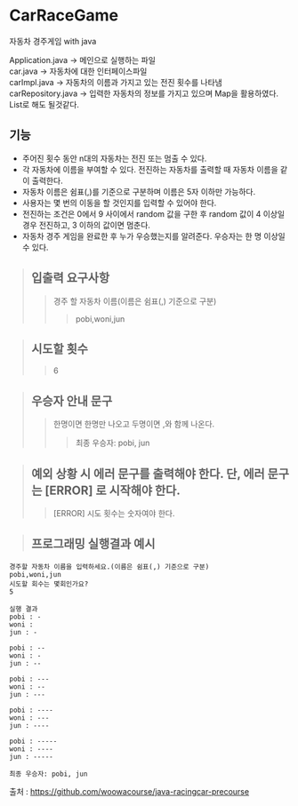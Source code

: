 # CarRaceGame
자동차 경주게임 with java

Application.java -> 메인으로 실행하는 파일   
car.java -> 자동차에 대한 인터페이스파일   
carImpl.java -> 자동차의 이름과 가지고 있는 전진 횟수를 나타냄   
carRepository.java -> 입력한 자동차의 정보를 가지고 있으며 Map을 활용하였다. List로 해도 될것같다.   
   
## 기능
- 주어진 횟수 동안 n대의 자동차는 전진 또는 멈출 수 있다.
- 각 자동차에 이름을 부여할 수 있다. 전진하는 자동차를 출력할 때 자동차 이름을 같이 출력한다.
- 자동차 이름은 쉼표(,)를 기준으로 구분하며 이름은 5자 이하만 가능하다.
- 사용자는 몇 번의 이동을 할 것인지를 입력할 수 있어야 한다.
- 전진하는 조건은 0에서 9 사이에서 random 값을 구한 후 random 값이 4 이상일 경우 전진하고, 3 이하의 값이면 멈춘다.
- 자동차 경주 게임을 완료한 후 누가 우승했는지를 알려준다. 우승자는 한 명 이상일 수 있다.

>## 입출력 요구사항
>>경주 할 자동차 이름(이름은 쉼표(,) 기준으로 구분)
>>>pobi,woni,jun


>## 시도할 횟수
>> 6


>## 우승자 안내 문구
>>  한명이면 한명만 나오고 두명이면 ,와 함께 나온다. 
>>> 최종 우승자: pobi, jun


>## 예외 상황 시 에러 문구를 출력해야 한다. 단, 에러 문구는 [ERROR] 로 시작해야 한다.
>> [ERROR] 시도 횟수는 숫자여야 한다.


>## 프로그래밍 실행결과 예시
```
경주할 자동차 이름을 입력하세요.(이름은 쉼표(,) 기준으로 구분)   
pobi,woni,jun   
시도할 회수는 몇회인가요?   
5   

실행 결과  
pobi : -   
woni :    
jun : -   

pobi : --  
woni : -   
jun : --   
   
pobi : ---   
woni : --   
jun : ---   
   
pobi : ----   
woni : ---   
jun : ----   
   
pobi : -----   
woni : ----   
jun : -----   
   
최종 우승자: pobi, jun   
``` 



출처 : <https://github.com/woowacourse/java-racingcar-precourse>
